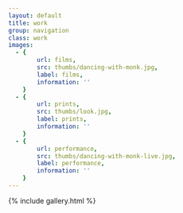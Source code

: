 ```yaml
---
layout: default
title: work
group: navigation
class: work
images:
  - {
		url: films, 
		src: thumbs/dancing-with-monk.jpg,
		label: films,
		information: ''
	}
  - {
		url: prints, 
		src: thumbs/look.jpg,
		label: prints,
		information: ''
	}
  - {
		url: performance, 
		src: thumbs/dancing-with-monk-live.jpg,
		label: performance,
		information: ''
	}
---
```


{% include gallery.html %}
